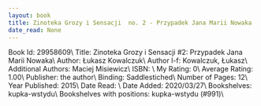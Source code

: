 ```yaml
---
layout: book
title: Zinoteka Grozy i Sensacji  no. 2 - Przypadek Jana Marii Nowaka
date_read: None
---
```


Book Id: 29958609\ 
Title: Zinoteka Grozy i Sensacji #2: Przypadek Jana Marii Nowaka\ 
Author: Łukasz Kowalczuk\ 
Author l-f: Kowalczuk, Łukasz\ 
Additional Authors: Maciej Misiewicz\ 
ISBN: \ 
My Rating: 0\ 
Average Rating: 1.00\ 
Publisher: the author\ 
Binding: Saddlestiched\ 
Number of Pages: 12\ 
Year Published: 2015\ 
Date Read: \ 
Date Added: 2020/03/27\ 
Bookshelves: kupka-wstydu\ 
Bookshelves with positions: kupka-wstydu (#991)\ 


